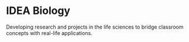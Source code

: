 # IDEA Biology
Developing research and projects in the life sciences to bridge classroom concepts with real-life applications.
